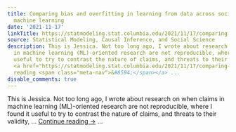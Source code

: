 ```yaml
---
title: Comparing bias and overfitting in learning from data across social psych and
  machine learning
date: '2021-11-17'
linkTitle: https://statmodeling.stat.columbia.edu/2021/11/17/comparing-bias-and-overfitting-in-learning-from-data-across-social-psych-and-machine-learning/
source: Statistical Modeling, Causal Inference, and Social Science
description: This is Jessica. Not too long ago, I wrote about research on when claims
  in machine learning (ML)-oriented research are not reproducible, where I found it
  useful to try to contrast the nature of claims, and threats to their validity, &#8230;
  <a href="https://statmodeling.stat.columbia.edu/2021/11/17/comparing-bias-and-overfitting-in-learning-from-data-across-social-psych-and-machine-learning/">Continue
  reading <span class="meta-nav">&#8594;</span></a> ...
disable_comments: true
---
```

This is Jessica. Not too long ago, I wrote about research on when claims in machine learning (ML)-oriented research are not reproducible, where I found it useful to try to contrast the nature of claims, and threats to their validity, &#8230; <a href="https://statmodeling.stat.columbia.edu/2021/11/17/comparing-bias-and-overfitting-in-learning-from-data-across-social-psych-and-machine-learning/">Continue reading <span class="meta-nav">&#8594;</span></a> ...